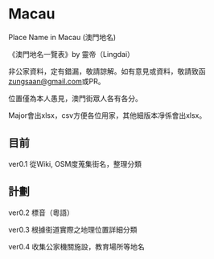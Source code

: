 # Macau
Place Name in Macau (澳門地名)

《澳門地名一覽表》by 靈帝（Lingdai）			

非公家資料，定有錯漏，敬請諒解。如有意見或資料，敬請致函[zungsaan@gmail.com](mailto:zungsaan@gmail.com)或PR。

位置僅為本人愚見，澳門街眾人各有各分。

Major會出xlsx，csv方便各位用家，其他細版本凈係會出xlsx。

## 目前
ver0.1 從Wiki, OSM度蒐集街名，整理分類

## 計劃
ver0.2 標音（粵語）

ver0.3 根據街道實際之地理位置詳細分類

ver0.4 收集公家機關施設，教育場所等地名

